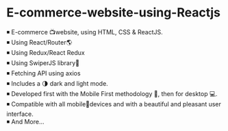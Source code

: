 # E-commerce-website-using-Reactjs

◾ E-commerce 📺website, using HTML, CSS & ReactJS. <br>
◾ Using React/Router🌎 <br>
◾ Using Redux/React Redux <br>
◾ Using SwiperJS library📙 <br>
◾ Fetching API using axios <br>
◾ Includes a 🌗 dark and light mode.<br>
◾ Developed first with the Mobile First methodology 📱, then for desktop 💻.<br>
◾ Compatible with all mobile📱devices and with a beautiful and pleasant user interface.<br>
◾ And More...

<img src=" " >
